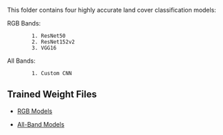 This folder contains four highly accurate land cover classification models:

RGB Bands:

            1. ResNet50 
            2. ResNet152v2
            3. VGG16

All Bands:

            1. Custom CNN

## Trained Weight Files

- [RGB Models](https://drive.google.com/drive/folders/1Pg_U7xfR5Ko2L9ZbTT0k4ysaer2Qoukf?usp=sharing)

- [All-Band Models](https://drive.google.com/drive/folders/1Pg_U7xfR5Ko2L9ZbTT0k4ysaer2Qoukf?usp=sharing)